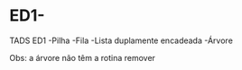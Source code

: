 # ED1-
TADS ED1
-Pilha
-Fila
-Lista duplamente encadeada
-Árvore


Obs: a árvore não têm a rotina remover
